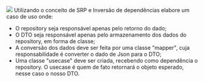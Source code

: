 ![](https://i.imgur.com/xG74tOh.png)
Utilizando o conceito de SRP e Inversão de dependências elabore um caso de uso onde:
- O repository seja responsável apenas pelo retorno do dado;
- O DTO seja responsável apenas pelo armazenamento dos dados do repository, em forma de classe;
- A conversão dos dados deve ser feita por uma classe "mapper", cuja responsabilidade é converter o dado de Json para o DTO;
- Uma classe "usecase" deve ser criada, recebendo como dependência o repository. O usecase é quem de fato retornará o objeto esperado, nesse caso o nosso DTO.